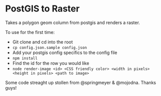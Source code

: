 PostGIS to Raster
=================

Takes a polygon geom column from postgis and renders a raster.

To use for the first time:
  * Git clone and cd into the root
  * `cp config.json.sample config.json`
  * Add your postgis config specifics to the config file
  * `npm install`
  * Find the id for the row you would like
  * `node render-image <id> <CSS friendly color> <width in pixels> <height in pixels> <path to image>`

Some code streaght up stollen from @springmeyer & @mojodna. Thanks guys!